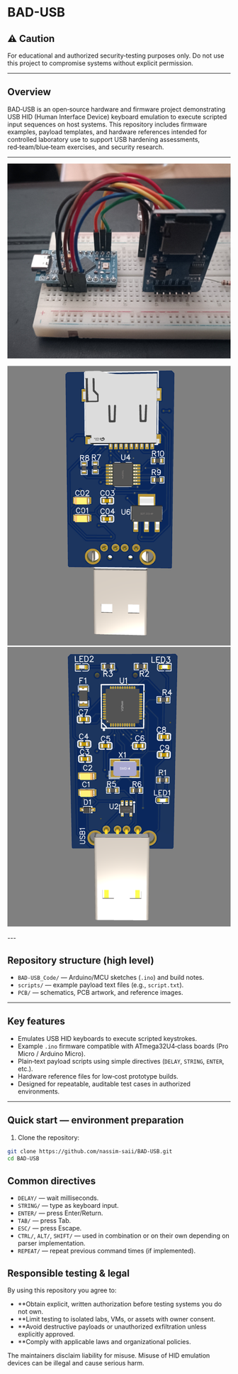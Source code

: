 # BAD-USB

## ⚠️ Caution 

For educational and authorized security‑testing purposes only. Do not use this project to compromise systems without explicit permission.

---

## Overview
BAD‑USB is an open‑source hardware and firmware project demonstrating USB HID (Human Interface Device) keyboard emulation to execute scripted input sequences on host systems. This repository includes firmware examples, payload templates, and hardware references intended for controlled laboratory use to support USB hardening assessments, red‑team/blue‑team exercises, and security research.

---


<div align="center"> 
  <img src="https://github.com/nassim-saii/BAD-USB/blob/main/Pic1.jpg" alt="screenshot" width="Auto" height="Auto" />
</div>
<div align="center">
<p float="left">
  <img src="https://github.com/nassim-saii/BAD-USB/blob/main/PICs/F-Back%20View.png" width="Auto" />
  <img src="https://github.com/nassim-saii/BAD-USB/blob/main/PICs/F-Front%20%20View.png" width="Auto" /> 
</p>
</div>
---



## Repository structure (high level)
- `BAD-USB_Code/` — Arduino/MCU sketches (`.ino`) and build notes.  
- `scripts/` — example payload text files (e.g., `script.txt`).  
- `PCB/` — schematics, PCB artwork, and reference images.  



---

## Key features
- Emulates USB HID keyboards to execute scripted keystrokes.  
- Example `.ino` firmware compatible with ATmega32U4‑class boards (Pro Micro / Arduino Micro).  
- Plain‑text payload scripts using simple directives (`DELAY`, `STRING`, `ENTER`, etc.).  
- Hardware reference files for low‑cost prototype builds.  
- Designed for repeatable, auditable test cases in authorized environments.

---

## Quick start — environment preparation
1. Clone the repository:
```bash
git clone https://github.com/nassim-saii/BAD-USB.git
cd BAD-USB
```

## Common directives

- `DELAY/` <ms> — wait <ms> milliseconds.
- `STRING/` <text> — type <text> as keyboard input.
- `ENTER/` — press Enter/Return.
- `TAB/` — press Tab.
- `ESC/` — press Escape.
- `CTRL/`, `ALT/`, `SHIFT/` — used in combination or on their own depending on parser implementation.
- `REPEAT/` <n> — repeat previous command <n> times (if implemented).



## Responsible testing & legal

By using this repository you agree to:
- **Obtain explicit, written authorization before testing systems you do not own.
- **Limit testing to isolated labs, VMs, or assets with owner consent.
- **Avoid destructive payloads or unauthorized exfiltration unless explicitly approved.
- **Comply with applicable laws and organizational policies.
  
The maintainers disclaim liability for misuse. Misuse of HID emulation devices can be illegal and cause serious harm.

